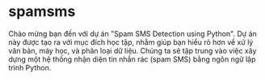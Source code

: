 # spamsms
Chào mừng bạn đến với dự án "Spam SMS Detection using Python". Dự án này được tạo ra với mục đích học tập, nhằm giúp bạn hiểu rõ hơn về xử lý văn bản, máy học, và phân loại dữ liệu. Chúng ta sẽ tập trung vào việc xây dựng một hệ thống nhận diện tin nhắn rác (spam SMS) bằng ngôn ngữ lập trình Python.
